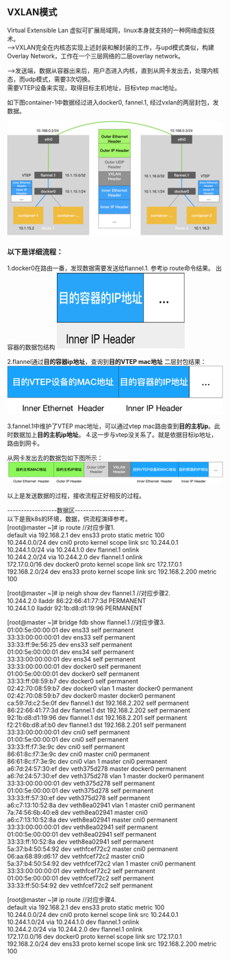 ## VXLAN模式
Virtual Extensible Lan 虚拟可扩展局域网，linux本身就支持的一种网络虚拟技术。      
-->VXLAN完全在内核态实现上述封装和解封装的工作，与upd模式类似，构建Overlay Network，工作在一个三层网络的二层overlay network。     

-->发送端，数据从容器出来后，用户态进入内核，直到从网卡发出去，处理内核态，而udp模式，需要3次切换。     
需要VTEP设备来实现，取得目标主机地址，目标vtep mac地址。     

如下图container-1中数据经过进入docker0, fannel.1, 经过vxlan的两层封包，发数据。      
	
[![data_flow_vxlan](https://github.com/flysnow911/Blogs/blob/master/imgs/vxlandataflow.png "data_flow_vxlan")](https://github.com/flysnow911/Blogs/blob/master/imgs/vxlandataflow.png "data_flow_vxlan")   

### 以下是详细流程：

1.docker0在路由一番，发现数据需要发送给flannel.1. 参考ip route命令结果。
	出容器的数据包结构
	<img width="300" height="180" src="https://github.com/flysnow911/Blogs/blob/master/imgs/containerdata.png"/>
	
2.flannel通过**目的容器ip地址**，查询到**目的VTEP mac地址**
	二层封包结果：
	[![二层封包数据](https://github.com/flysnow911/Blogs/blob/master/imgs/vtep.png "二层封包数据")](https://github.com/flysnow911/Blogs/blob/master/imgs/vtep.png "二层封包数据")   
	
3.fannel.1中维护了VTEP mac地址，可以通过vtep mac路由查到**目的主机ip**。此时数据加上**目的主机ip地址**。
4.这一步与vtep没关系了。就是依据目标ip地址，路由到网卡。   

从网卡发出去的数据包如下图所示： 
	[![网络数据](https://github.com/flysnow911/Blogs/blob/master/imgs/vxlan_data_format.png "网络数据")](https://github.com/flysnow911/Blogs/blob/master/imgs/vxlan_data_format.png "网络数据")   
	
以上是发送数据的过程，接收流程正好相反的过程。

------------------数据区------------------   
以下是我k8s的环境，数据，供流程演绎参考。   
[root@master ~]# ip route //对应步骤1.   
default via 192.168.2.1 dev ens33 proto static metric 100    
10.244.0.0/24 dev cni0 proto kernel scope link src 10.244.0.1    
10.244.1.0/24 via 10.244.1.0 dev flannel.1 onlink    
10.244.2.0/24 via 10.244.2.0 dev flannel.1 onlink     
172.17.0.0/16 dev docker0 proto kernel scope link src 172.17.0.1     
192.168.2.0/24 dev ens33 proto kernel scope link src 192.168.2.200 metric 100     




[root@master ~]# ip neigh show dev flannel.1 //对应步骤2.    
10.244.2.0 lladdr 86:22:66:41:77:3d PERMANENT    
10.244.1.0 lladdr 92:1b:d8:d1:19:96 PERMANENT    

[root@master ~]# bridge fdb show flannel.1  //对应步骤3.   
01:00:5e:00:00:01 dev ens33 self permanent   
33:33:00:00:00:01 dev ens33 self permanent   
33:33:ff:9e:56:25 dev ens33 self permanent   
01:00:5e:00:00:01 dev ens34 self permanent   
33:33:00:00:00:01 dev ens34 self permanent   
33:33:00:00:00:01 dev docker0 self permanent   
01:00:5e:00:00:01 dev docker0 self permanent   
33:33:ff:08:59:b7 dev docker0 self permanent   
02:42:70:08:59:b7 dev docker0 vlan 1 master docker0 permanent   
02:42:70:08:59:b7 dev docker0 master docker0 permanent   
ca:59:7d:c2:5e:0f dev flannel.1 dst 192.168.2.202 self permanent   
86:22:66:41:77:3d dev flannel.1 dst 192.168.2.202 self permanent   
92:1b:d8:d1:19:96 dev flannel.1 dst 192.168.2.201 self permanent   
f2:21:6b:d8:af:b0 dev flannel.1 dst 192.168.2.201 self permanent   
33:33:00:00:00:01 dev cni0 self permanent   
01:00:5e:00:00:01 dev cni0 self permanent   
33:33:ff:f7:3e:9c dev cni0 self permanent   
86:61:8c:f7:3e:9c dev cni0 master cni0 permanent   
86:61:8c:f7:3e:9c dev cni0 vlan 1 master cni0 permanent   
a6:7d:24:57:30:ef dev veth375d278 master docker0 permanent    
a6:7d:24:57:30:ef dev veth375d278 vlan 1 master docker0 permanent   
33:33:00:00:00:01 dev veth375d278 self permanent   
01:00:5e:00:00:01 dev veth375d278 self permanent   
33:33:ff:57:30:ef dev veth375d278 self permanent    
a6:c7:13:10:52:8a dev veth8ea02941 vlan 1 master cni0 permanent    
7a:74:56:6b:40:e8 dev veth8ea02941 master cni0     
a6:c7:13:10:52:8a dev veth8ea02941 master cni0 permanent   
33:33:00:00:00:01 dev veth8ea02941 self permanent   
01:00:5e:00:00:01 dev veth8ea02941 self permanent   
33:33:ff:10:52:8a dev veth8ea02941 self permanent    
5a:37:b4:50:54:92 dev vethfcef72c2 master cni0 permanent    
06:aa:68:89:d6:17 dev vethfcef72c2 master cni0     
5a:37:b4:50:54:92 dev vethfcef72c2 vlan 1 master cni0 permanent    
33:33:00:00:00:01 dev vethfcef72c2 self permanent    
01:00:5e:00:00:01 dev vethfcef72c2 self permanent    
33:33:ff:50:54:92 dev vethfcef72c2 self permanent    

[root@master ~]# ip route //对应步骤4.    
default via 192.168.2.1 dev ens33 proto static metric 100     
10.244.0.0/24 dev cni0 proto kernel scope link src 10.244.0.1     
10.244.1.0/24 via 10.244.1.0 dev flannel.1 onlink         
10.244.2.0/24 via 10.244.2.0 dev flannel.1 onlink     
172.17.0.0/16 dev docker0 proto kernel scope link src 172.17.0.1 
192.168.2.0/24 dev ens33 proto kernel scope link src 192.168.2.200 metric 100 
